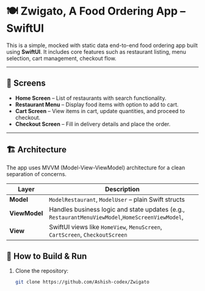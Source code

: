 # 🍽️ Zwigato, A Food Ordering App – SwiftUI

This is a simple, mocked with static data end-to-end food ordering app built using **SwiftUI**. It includes core features such as restaurant listing, menu selection, cart management, checkout flow.

---

## 📱 Screens

- **Home Screen** – List of restaurants with search functionality.
- **Restaurant Menu** – Display food items with option to add to cart.
- **Cart Screen** – View items in cart, update quantities, and proceed to checkout.
- **Checkout Screen** – Fill in delivery details and place the order.

---

## 🏗️ Architecture
The app uses MVVM (Model-View-ViewModel) architecture for a clean separation of concerns.

| Layer         | Description                                                                           |
| ------------- | ------------------------------------------------------------------------------------- |
| **Model**     | `ModelRestaurant`, `ModelUser` – plain Swift structs                            |
| **ViewModel** | Handles business logic and state updates (e.g., `RestaurantMenuViewModel`,`HomeScreenViewModel`, |
| **View**      | SwiftUI views like `HomeView`, `MenuScreen`, `CartScreen`, `CheckoutScreen`           |



## 🚀 How to Build & Run

1. Clone the repository:

   ```bash
   git clone https://github.com/Ashish-codex/Zwigato
